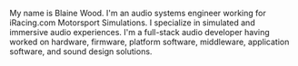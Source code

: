 My name is Blaine Wood.  I'm an audio systems engineer working for iRacing.com Motorsport Simulations.  I specialize in simulated and immersive audio experiences.  I'm a full-stack audio developer having worked on hardware, firmware, platform software, middleware, application software, and sound design solutions.

<!---
blaine-iracing/blaine-iracing is a ✨ special ✨ repository because its `README.md` (this file) appears on your GitHub profile.
You can click the Preview link to take a look at your changes.
--->
